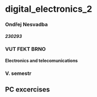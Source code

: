 # digital_electronics_2

### Ondřej Nesvadba
#### _230293_
### VUT FEKT BRNO
#### Electronics and telecomunications
### V. semestr
## PC excercises

